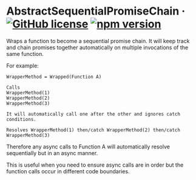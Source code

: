 # AbstractSequentialPromiseChain &middot; [![GitHub license](https://img.shields.io/badge/license-MIT-blue.svg)](https://github.com/ndphan/AbstractSequentialPromiseChain/blob/master/LICENSE) [![npm version](https://img.shields.io/npm/v/abstract-sequential-promise-chain.svg?style=flat)](https://www.npmjs.com/package/abstract-sequential-promise-chain)

Wraps a function to become a sequential promise chain. 
It will keep track and chain promises together automatically on multiple invocations of the same function.

For example:
```
WrapperMethod = Wrapped(Function A)

Calls
WrapperMethod(1)
WrapperMethod(2)
WrapperMethod(3)

It will automatically call one after the other and ignores catch conditions.

Resolves WrapperMethod(1) then/catch WrapperMethod(2) then/catch WrapperMethod(3)
```

Therefore any async calls to Function A will automatically resolve sequentially but in an async manner.

This is useful when you need to ensure async calls are in order but the function calls occur in different code boundaries.
